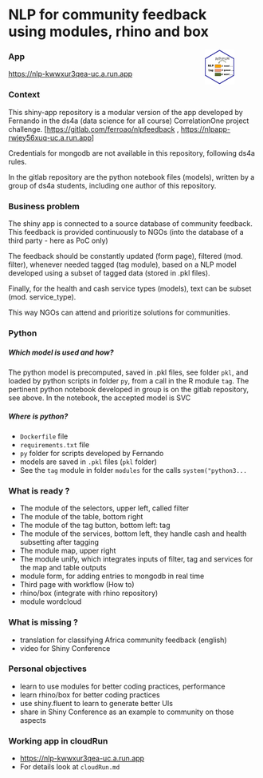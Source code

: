 NLP for community feedback <br> using modules, rhino and box
================

<img src=readme_logo.png align="right" width="12%" hspace="50">

### App

<https://nlp-kwwxur3qea-uc.a.run.app>

### Context

This shiny-app repository is a modular version of the app developed by
Fernando in the ds4a (data science for all course) CorrelationOne
project challenge. \[<https://gitlab.com/ferroao/nlpfeedback> ,
<https://nlpapp-rwjey56xuq-uc.a.run.app>\]

Credentials for mongodb are not available in this repository, following
ds4a rules.

In the gitlab repository are the python notebook files (models), written
by a group of ds4a students, including one author of this repository.

### Business problem

The shiny app is connected to a source database of community feedback.
This feedback is provided continuously to NGOs (into the database of a
third party - here as PoC only)

The feedback should be constantly updated (form page), filtered (mod.
filter), whenever needed tagged (tag module), based on a NLP model
developed using a subset of tagged data (stored in .pkl files).

Finally, for the health and cash service types (models), text can be
subset (mod. service_type).

This way NGOs can attend and prioritize solutions for communities.

### Python

##### Which model is used and how?

The python model is precomputed, saved in .pkl files, see folder `pkl`,
and loaded by python scripts in folder `py`, from a call in the R module
`tag`. The pertinent python notebook developed in group is on the gitlab
repository, see above. In the notebook, the accepted model is SVC

##### Where is python?

-   `Dockerfile` file
-   `requirements.txt` file
-   `py` folder for scripts developed by Fernando
-   models are saved in `.pkl` files (`pkl` folder)
-   See the `tag` module in folder `modules` for the calls
    `system("python3...`

### What is ready ?

-   The module of the selectors, upper left, called filter
-   The module of the table, bottom right
-   The module of the tag button, bottom left: tag
-   The module of the services, bottom left, they handle cash and health
    subsetting after tagging
-   The module map, upper right
-   The module unify, which integrates inputs of filter, tag and
    services for the map and table outputs
-   module form, for adding entries to mongodb in real time
-   Third page with workflow (How to)
-   rhino/box (integrate with rhino repository)
-   module wordcloud

### What is missing ?

-   translation for classifying Africa community feedback (english)
-   video for Shiny Conference

### Personal objectives

-   learn to use modules for better coding practices, performance
-   learn rhino/box for better coding practices
-   use shiny.fluent to learn to generate better UIs
-   share in Shiny Conference as an example to community on those
    aspects

### Working app in cloudRun

-   <https://nlp-kwwxur3qea-uc.a.run.app>
-   For details look at `cloudRun.md`
